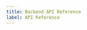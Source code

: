 ```yaml
---
title: Backend API Reference
label: API Reference
---
```


<div id="swagger-ui"></div>

<link rel="stylesheet" href="../../../api-reference/swagger-ui.css" type="text/css">
<script src="../../../api-reference/swagger-ui-bundle.js"> </script>
<script src="../../../api-reference/swagger-ui-standalone-preset.js"> </script>

<script>
	var url = "https://dev-api.vets.gov/v0/apidocs";

	if(window.location.href.match(/localhost/)){
		url = "http://localhost:3000/v0/apidocs";
	}

  const ui = SwaggerUIBundle({
    url: url,
    dom_id: '#swagger-ui',
    deepLinking: true,
    presets: [
      SwaggerUIBundle.presets.apis,
      SwaggerUIStandalonePreset
    ],
    plugins: [
      SwaggerUIBundle.plugins.DownloadUrl
    ],
    layout: "StandaloneLayout"
  })

  window.ui = ui
</script>

